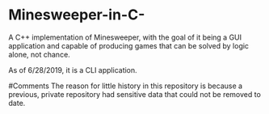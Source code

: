 # Minesweeper-in-C-
A C++ implementation of Minesweeper, with the goal of it being a GUI application and capable of producing games that can be solved by logic alone, not chance.

As of 6/28/2019, it is a CLI application. 

#Comments
The reason for little history in this repository is because a previous, private repository had sensitive data that could not be removed to date.

